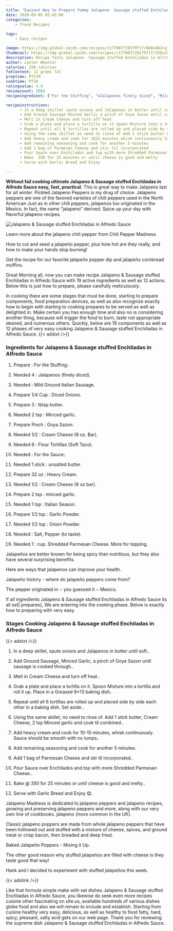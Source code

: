 ```yaml
---
title: "Easiest Way to Prepare Yummy Jalapeno  Sausage stuffed Enchiladas in Alfredo Sauce"
date: 2020-09-05 02:45:00
categories:
    - Trend Recipes
    
tags:
    - Easy recipes

image: https://img-global.cpcdn.com/recipes/c177007f29379f1f/680x482cq70/jalapeno-sausage-stuffed-enchiladas-in-alfredo-sauce-recipe-main-photo.jpg
thumbnail: https://img-global.cpcdn.com/recipes/c177007f29379f1f/350x250cq70/jalapeno-sausage-stuffed-enchiladas-in-alfredo-sauce-recipe-main-photo.jpg
description: Recipe Tasty Jalapeno  Sausage stuffed Enchiladas in Alfredo Sauce with 19 ingredients and 12 stages of easy cooking.
author: Lester Wheeler
calories: 250 calories
fatContent: 12 grams fat
preptime: PT37M
cooktime: PT2H
ratingvalue: 4.9
reviewcount: 1064
recipeingredient: ["For the Stuffing", "4Jalapenos finely diced", "Mild Ground Italian Sausage", "1/4 CupDiced Onions", "3tblsp butter", "2 tspMinced garlic", "PinchGoya Sazon", "1/2Cream Cheese 8 oz Bar", "6Flour Tortillas Soft Taco", "For the Sauce", "1 stickunsalted butter", "32 ozHeavy Cream", "1/2Cream Cheese 8 oz bar", "2 tspminced garlic", "1 tspItalian Season", "1/2 tspGarlic Powder", "1/2 tspOnion Powder", "Salt Pepper to taste", "1cup Shredded Parmesan Cheese More for topping"]

recipeinstructions: 
      - In a deep skillet saute onions and Jalapenos in butter until soft 
      - Add Ground Sausage Minced Garlic a pinch of Goya Sazon until sausage is cooked through 
      - Melt in Cream Cheese and turn off heat 
      - Grab a plate and place a tortilla on it Spoon Mixture into a tortilla and roll it up Place in a Greased 913 baking dish 
      - Repeat until all 6 tortillas are rolled up and placed side by side each other in a baking dish Set aside 
      - Using the same skillet no need to rinse of Add 1 stick butter Cream Cheese 2 tsp Minced garlic and cook til combined 
      - Add heavy cream and cook for 1015 minutes whisk continuously Sauce should be smooth with no lumps 
      - Add remaining seasoning and cook for another 5 minutes 
      - Add 1 bag of Parmesan Cheese and stir til incorporated 
      - Pour Sauce over Enchilados and top with more Shredded Parmesan Cheese 
      - Bake  350 for 25 minutes or until cheese is good and melty 
      - Serve with Garlic Bread and Enjoy 

---
```




**Without fail cooking ultimate Jalapeno &amp; Sausage stuffed Enchiladas in Alfredo Sauce easy, fast, practical**. This is great way to make Jalapeno last for all winter. Pickled Jalapeno Peppers is my drug of choice. Jalapeno peppers are one of the favored varieties of chili peppers used in the North American Just as in other chili peppers, jalapenos too originated in the Mexico. In fact, the name &#34;jalapeno&#34; derived. Spice up your day with flavorful jalapeno recipes.


![Jalapeno &amp; Sausage stuffed Enchiladas in Alfredo Sauce](https://img-global.cpcdn.com/recipes/c177007f29379f1f/680x482cq70/jalapeno-sausage-stuffed-enchiladas-in-alfredo-sauce-recipe-main-photo.jpg "Jalapeno &amp; Sausage stuffed Enchiladas in Alfredo Sauce")



Learn more about the jalapeno chili pepper from Chili Pepper Madness.

How to cut and seed a jalapeño pepper, plus how hot are they really, and how to make your hands stop burning!

Get the recipe for our favorite jalapeño popper dip and jalapeño cornbread muffins.


Great Morning all, now you can make recipe Jalapeno &amp; Sausage stuffed Enchiladas in Alfredo Sauce with 19 active ingredients as well as 12 actions. Below this is just how to prepare, please carefully meticulously.

In cooking there are some stages that must be done, starting to prepare components, food preparation devices, as well as also recognize exactly how to begin with starting to cooking prepares to be served as well as delighted in. Make certain you has enough time and also no is considering another thing, because will trigger the food to burn, taste not appropriate desired, and numerous others. Quickly, below are 19 components as well as 12 phases of very easy cooking Jalapeno &amp; Sausage stuffed Enchiladas in Alfredo Sauce.
{{< adstxt />}}

### Ingredients for Jalapeno &amp; Sausage stuffed Enchiladas in Alfredo Sauce


1. Prepare  : For the Stuffing:.

1. Needed 4 : Jalapenos (finely diced).

1. Needed  : Mild Ground Italian Sausage.

1. Prepare 1/4 Cup : Diced Onions.

1. Prepare 3 : tblsp butter.

1. Needed 2 tsp : Minced garlic.

1. Prepare Pinch : Goya Sazon.

1. Needed 1/2 : Cream Cheese (8 oz. Bar).

1. Needed 6 : Flour Tortillas (Soft Taco).

1. Needed  : For the Sauce:.

1. Needed 1 stick : unsalted butter.

1. Prepare 32 oz : Heavy Cream.

1. Needed 1/2 : Cream Cheese (8 oz bar).

1. Prepare 2 tsp : minced garlic.

1. Needed 1 tsp : Italian Season.

1. Prepare 1/2 tsp : Garlic Powder.

1. Needed 1/2 tsp : Onion Powder.

1. Needed  : Salt, Pepper (to taste).

1. Needed 1 : cup. Shredded Parmesan Cheese. More for topping.


Jalapeños are better known for being spicy than nutritious, but they also have several surprising benefits.

Here are ways that jalapenos can improve your health.

Jalapeño history - where do jalapeño peppers come from?

The pepper originated in − you guessed it − Mexico.


If all ingredients Jalapeno &amp; Sausage stuffed Enchiladas in Alfredo Sauce its all set| prepares}, We are entering into the cooking phase. Below is exactly how to preparing with very easy.

### Stages Cooking Jalapeno &amp; Sausage stuffed Enchiladas in Alfredo Sauce

{{< adstxt />}}


1. In a deep skillet, saute onions and Jalapenos in butter until soft..



1. Add Ground Sausage, Minced Garlic, a pinch of Goya Sazon until sausage is cooked through..



1. Melt in Cream Cheese and turn off heat..



1. Grab a plate and place a tortilla on it. Spoon Mixture into a tortilla and roll it up. Place in a Greased 9×13 baking dish..



1. Repeat until all 6 tortillas are rolled up and placed side by side each other in a baking dish. Set aside..



1. Using the same skillet, no need to rinse of. Add 1 stick butter, Cream Cheese, 2 tsp Minced garlic and cook til combined..



1. Add heavy cream and cook for 10-15 minutes, whisk continuously. Sauce should be smooth with no lumps..



1. Add remaining seasoning and cook for another 5 minutes.



1. Add 1 bag of Parmesan Cheese and stir til incorporated..



1. Pour Sauce over Enchilados and top with more Shredded Parmesan Cheese..



1. Bake @ 350 for 25 minutes or until cheese is good and melty..



1. Serve with Garlic Bread and Enjoy 😋.




Jalapeno Madness is dedicated to jalapeno peppers and jalapeno recipes, growing and preserving jalapeno peppers and more, along with our very own line of cookbooks. jalapeno (more common in the UK).

Classic jalapeno poppers are made from whole jalapeno peppers that have been hollowed out and stuffed with a mixture of cheese, spices, and ground meat or crisp bacon, then breaded and deep fried.

Baked Jalapeño Poppers - Mixing it Up.

The other good reason why stuffed jalapeños are filled with cheese is they taste good that way!

Hank and I decided to experiment with stuffed jalapeños this week.


{{< adslink />}}

Like that formula simple make with set dishes Jalapeno &amp; Sausage stuffed Enchiladas in Alfredo Sauce, you likewise do seek even more recipes cuisine other fascinating on site us, available hundreds of various dishes globe food and also we will remain to include and establish. Starting from cuisine healthy very easy, delicious, as well as healthy to food fatty, hard, spicy, pleasant, salty acid gets on our web page. Thank you for reviewing the supreme dish Jalapeno &amp; Sausage stuffed Enchiladas in Alfredo Sauce.
